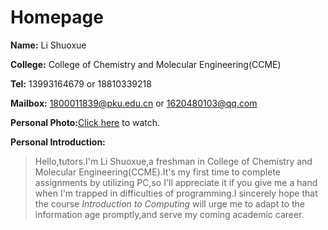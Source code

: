 # Homepage

**Name:** Li Shuoxue

**College:** College of Chemistry and Molecular Engineering(CCME)

**Tel:** 13993164679 or 18810339218

**Mailbox:** 1800011839@pku.edu.cn or 1620480103@qq.com

**Personal Photo:**[Click here](https://github.com/LiShuoxue/homepage/blob/master/336430848101466561.jpg) to watch.

**Personal Introduction:**

>Hello,tutors.I'm Li Shuoxue,a freshman in College of Chemistry and Molecular Engineering(CCME).It's my first time to complete assignments by utilizing PC,so I'll appreciate it if you give me a hand when I'm trapped in difficulties of programming.I sincerely hope that the course *Introduction to Computing* will urge me to adapt to the information age promptly,and serve my coming academic career.
